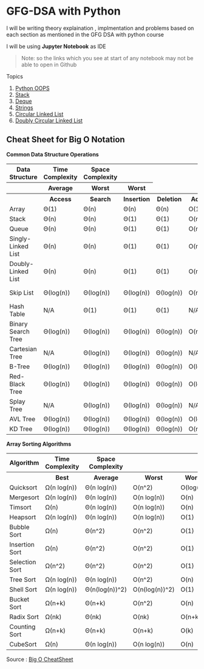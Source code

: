 # GFG-DSA with Python

I will be writing theory explaination , implmentation and problems based on each section as mentioned in the GFG DSA with python course

I will be using **Jupyter Notebook** as IDE

> Note:  so the links which you see at start of any notebook may not be able to open in Github 

Topics 

1. [Python OOPS](https://github.com/ChandrashekharRobbi/GFG-DSA/blob/main/Python%20(OOPS).ipynb)
2. [Stack](https://github.com/ChandrashekharRobbi/GFG-DSA/blob/main/Stack.ipynb)
3. [Deque](https://github.com/ChandrashekharRobbi/GFG-DSA/blob/main/Deque.ipynb)
4. [Strings](https://github.com/ChandrashekharRobbi/GFG-DSA/blob/main/Strings.ipynb)
5. [Circular Linked List](https://github.com/ChandrashekharRobbi/GFG-DSA/blob/main/Circular%20Linked%20List.ipynb)
6. [Doubly Circular Linked List](https://github.com/ChandrashekharRobbi/GFG-DSA/blob/main/Doubly%20Linked%20List.ipynb)





## Cheat Sheet for Big O Notation



**Common Data Structure Operations**


<table>

<tbody>

<tr>

<th>Data Structure</th>

<th >Time Complexity</th>

<th>Space Complexity</th>

</tr>

<tr>

<th></th>

<th >Average</th>

<th >Worst</th>

<th>Worst</th>

</tr>

<tr>

<th></th>

<th>Access</th>

<th>Search</th>

<th>Insertion</th>

<th>Deletion</th>

<th>Access</th>

<th>Search</th>

<th>Insertion</th>

<th>Deletion</th>

<th></th>

</tr>

<tr>

<td>Array</td>

<td>Θ(1)</td>

<td>Θ(n)</td>

<td>Θ(n)</td>

<td>Θ(n)</td>

<td>O(1)</td>

<td>O(n)</td>

<td>O(n)</td>

<td>O(n)</td>

<td>O(n)</td>

</tr>

<tr>

<td>Stack</td>

<td>Θ(n)</td>

<td>Θ(n)</td>

<td>Θ(1)</td>

<td>Θ(1)</td>

<td>O(n)</td>

<td>O(n)</td>

<td>O(1)</td>

<td>O(1)</td>

<td>O(n)</td>

</tr>

<tr>

<td>Queue</td>

<td>Θ(n)</td>

<td>Θ(n)</td>

<td>Θ(1)</td>

<td>Θ(1)</td>

<td>O(n)</td>

<td>O(n)</td>

<td>O(1)</td>

<td>O(1)</td>

<td>O(n)</td>

</tr>

<tr>

<td>Singly-Linked List</td>

<td>Θ(n)</td>

<td>Θ(n)</td>

<td>Θ(1)</td>

<td>Θ(1)</td>

<td>O(n)</td>

<td>O(n)</td>

<td>O(1)</td>

<td>O(1)</td>

<td>O(n)</td>

</tr>

<tr>

<td>Doubly-Linked List</td>

<td>Θ(n)</td>

<td>Θ(n)</td>

<td>Θ(1)</td>

<td>Θ(1)</td>

<td>O(n)</td>

<td>O(n)</td>

<td>O(1)</td>

<td>O(1)</td>

<td>O(n)</td>

</tr>

<tr>

<td>Skip List</td>

<td>Θ(log(n))</td>

<td>Θ(log(n))</td>

<td>Θ(log(n))</td>

<td>Θ(log(n))</td>

<td>O(n)</td>

<td>O(n)</td>

<td>O(n)</td>

<td>O(n)</td>

<td>O(n log(n))</td>

</tr>

<tr>

<td>Hash Table</td>

<td>N/A</td>

<td>Θ(1)</td>

<td>Θ(1)</td>

<td>Θ(1)</td>

<td>N/A</td>

<td>O(n)</td>

<td>O(n)</td>

<td>O(n)</td>

<td>O(n)</td>

</tr>

<tr>

<td>Binary Search Tree</td>

<td>Θ(log(n))</td>

<td>Θ(log(n))</td>

<td>Θ(log(n))</td>

<td>Θ(log(n))</td>

<td>O(n)</td>

<td>O(n)</td>

<td>O(n)</td>

<td>O(n)</td>

<td>O(n)</td>

</tr>

<tr>

<td>Cartesian Tree</td>

<td>N/A</td>

<td>Θ(log(n))</td>

<td>Θ(log(n))</td>

<td>Θ(log(n))</td>

<td>N/A</td>

<td>O(n)</td>

<td>O(n)</td>

<td>O(n)</td>

<td>O(n)</td>

</tr>

<tr>

<td>B-Tree</td>

<td>Θ(log(n))</td>

<td>Θ(log(n))</td>

<td>Θ(log(n))</td>

<td>Θ(log(n))</td>

<td>O(log(n))</td>

<td>O(log(n))</td>

<td>O(log(n))</td>

<td>O(log(n))</td>

<td>O(n)</td>

</tr>

<tr>

<td>Red-Black Tree</td>

<td>Θ(log(n))</td>

<td>Θ(log(n))</td>

<td>Θ(log(n))</td>

<td>Θ(log(n))</td>

<td>O(log(n))</td>

<td>O(log(n))</td>

<td>O(log(n))</td>

<td>O(log(n))</td>

<td>O(n)</td>

</tr>

<tr>

<td>Splay Tree</td>

<td>N/A</td>

<td>Θ(log(n))</td>

<td>Θ(log(n))</td>

<td>Θ(log(n))</td>

<td>N/A</td>

<td>O(log(n))</td>

<td>O(log(n))</td>

<td>O(log(n))</td>

<td>O(n)</td>

</tr>

<tr>

<td>AVL Tree</td>

<td>Θ(log(n))</td>

<td>Θ(log(n))</td>

<td>Θ(log(n))</td>

<td>Θ(log(n))</td>

<td>O(log(n))</td>

<td>O(log(n))</td>

<td>O(log(n))</td>

<td>O(log(n))</td>

<td>O(n)</td>

</tr>

<tr>

<td>KD Tree</td>

<td>Θ(log(n))</td>

<td>Θ(log(n))</td>

<td>Θ(log(n))</td>

<td>Θ(log(n))</td>

<td>O(n)</td>

<td>O(n)</td>

<td>O(n)</td>

<td>O(n)</td>

<td>O(n)</td>

</tr>

</tbody>

</table>

**Array Sorting Algorithms**


<table>

<tbody>

<tr>

<th>Algorithm</th>

<th >Time Complexity</th>

<th>Space Complexity</th>

</tr>

<tr>

<th></th>

<th>Best</th>

<th>Average</th>

<th>Worst</th>

<th>Worst</th>

</tr>

<tr>

<td>Quicksort</td>

<td>Ω(n log(n))</td>

<td>Θ(n log(n))</td>

<td>O(n^2)</td>

<td>O(log(n))</td>

</tr>

<tr>

<td>Mergesort</td>

<td>Ω(n log(n))</td>

<td>Θ(n log(n))</td>

<td>O(n log(n))</td>

<td>O(n)</td>

</tr>

<tr>

<td>Timsort</td>

<td>Ω(n)</td>

<td>Θ(n log(n))</td>

<td>O(n log(n))</td>

<td>O(n)</td>

</tr>

<tr>

<td>Heapsort</td>

<td>Ω(n log(n))</td>

<td>Θ(n log(n))</td>

<td>O(n log(n))</td>

<td>O(1)</td>

</tr>

<tr>

<td>Bubble Sort</td>

<td>Ω(n)</td>

<td>Θ(n^2)</td>

<td>O(n^2)</td>

<td>O(1)</td>

</tr>

<tr>

<td>Insertion Sort</td>

<td>Ω(n)</td>

<td>Θ(n^2)</td>

<td>O(n^2)</td>

<td>O(1)</td>

</tr>

<tr>

<td>Selection Sort</td>

<td>Ω(n^2)</td>

<td>Θ(n^2)</td>

<td>O(n^2)</td>

<td>O(1)</td>

</tr>

<tr>

<td>Tree Sort</td>

<td>Ω(n log(n))</td>

<td>Θ(n log(n))</td>

<td>O(n^2)</td>

<td>O(n)</td>

</tr>

<tr>

<td>Shell Sort</td>

<td>Ω(n log(n))</td>

<td>Θ(n(log(n))^2)</td>

<td>O(n(log(n))^2)</td>

<td>O(1)</td>

</tr>

<tr>

<td>Bucket Sort</td>

<td>Ω(n+k)</td>

<td>Θ(n+k)</td>

<td>O(n^2)</td>

<td>O(n)</td>

</tr>

<tr>

<td>Radix Sort</td>

<td>Ω(nk)</td>

<td>Θ(nk)</td>

<td>O(nk)</td>

<td>O(n+k)</td>

</tr>

<tr>

<td>Counting Sort</td>

<td>Ω(n+k)</td>

<td>Θ(n+k)</td>

<td>O(n+k)</td>

<td>O(k)</td>

</tr>

<tr>

<td>CubeSort</td>

<td>Ω(n)</td>

<td>Θ(n log(n))</td>

<td>O(n log(n))</td>

<td>O(n)</td>

</tr>

</tbody>

</table>





Source : [Big O CheatSheet](https://www.bigocheatsheet.com)
